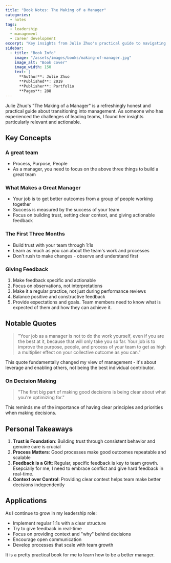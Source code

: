 ```yaml
---
title: "Book Notes: The Making of a Manager"
categories:
  - notes
tags:
  - leadership
  - management
  - career development
excerpt: "Key insights from Julie Zhuo's practical guide to navigating the transition into management"
sidebar:
  - title: "Book Info"
    image: "/assets/images/books/making-of-manager.jpg"
    image_alt: "Book cover"
    image_width: 150
    text: |
      **Author**: Julie Zhuo  
      **Published**: 2019  
      **Publisher**: Portfolio  
      **Pages**: 288
---
```


Julie Zhuo's "The Making of a Manager" is a refreshingly honest and practical guide about transitioning into management. As someone who has experienced the challenges of leading teams, I found her insights particularly relevant and actionable.

## Key Concepts

### A great team
- Process, Purpose, People
- As a manager, you need to focus on the above three things to build a great team

### What Makes a Great Manager
- Your job is to get better outcomes from a group of people working together
- Success is measured by the success of your team
- Focus on building trust, setting clear context, and giving actionable feedback

### The First Three Months
- Build trust with your team through 1:1s
- Learn as much as you can about the team's work and processes
- Don't rush to make changes - observe and understand first

### Giving Feedback
1. Make feedback specific and actionable
2. Focus on observations, not interpretations
3. Make it a regular practice, not just during performance reviews
4. Balance positive and constructive feedback
5. Provide expectations and goals. Team members need to know what is expected of them and how they can achieve it.

## Notable Quotes

> "Your job as a manager is not to do the work yourself, even if you are the best at it, because that will only take you so far. Your job is to improve the purpose, people, and process of your team to get as high a multiplier effect on your collective outcome as you can."

This quote fundamentally changed my view of management - it's about leverage and enabling others, not being the best individual contributor.

### On Decision Making
> "The first big part of making good decisions is being clear about what you're optimizing for."

This reminds me of the importance of having clear principles and priorities when making decisions.

## Personal Takeaways

1. **Trust is Foundation**: Building trust through consistent behavior and genuine care is crucial
2. **Process Matters**: Good processes make good outcomes repeatable and scalable
3. **Feedback is a Gift**: Regular, specific feedback is key to team growth. Esepcially for me, I need to embrace conflict and give hard feedback in real-time.
4. **Context over Control**: Providing clear context helps team make better decisions independently

## Applications

As I continue to grow in my leadership role:
- Implement regular 1:1s with a clear structure
- Try to give feedback in real-time
- Focus on providing context and "why" behind decisions
- Encourage open communication
- Develop processes that scale with team growth

It is a pretty practical book for me to learn how to be a better manager.